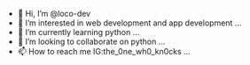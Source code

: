 - 👋 Hi, I’m @loco-dev
- 👀 I’m interested in web development and app development ...
- 🌱 I’m currently learning python ...
- 💞️ I’m looking to collaborate on python ...
- 📫 How to reach me IG:the_0ne_wh0_kn0cks ...

<!---
loco-dev/loco-dev is a ✨ special ✨ repository because its `README.md` (this file) appears on your GitHub profile.
You can click the Preview link to take a look at your changes.
--->
